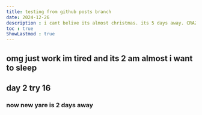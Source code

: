 ```yaml
---
title: testing from github posts branch
date: 2024-12-26
description : i cant belive its almost christmas. its 5 days away. CRAZZZYYYY 
toc : true
ShowLastmod : true
---
```


## omg just work im tired and its 2 am almost i want to sleep

## day 2 try 16

### now new yare is 2 days away
